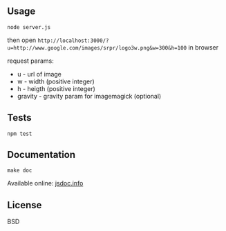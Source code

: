 ## Usage

    node server.js

then open
`http://localhost:3000/?u=http://www.google.com/images/srpr/logo3w.png&w=300&h=100` in browser

request params:

- u - url of image
- w - width (positive integer)
- h - heigth (positive integer)
- gravity - gravity param for imagemagick (optional)

## Tests

    npm test

## Documentation

    make doc

Available online: [jsdoc.info](http://jsdoc.info/anatoliychakkaev/resizer-app)

## License

BSD

